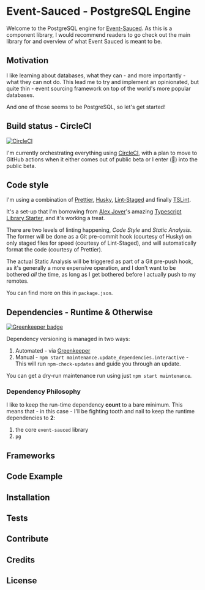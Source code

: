 


# Event-Sauced - PostgreSQL Engine

Welcome to the PostgreSQL engine for [Event-Sauced](https://github.com/YannickMeeus/event-sauced-ts).
As this is a component library, I would recommend readers to go check out the main library for
and overview of what Event Sauced is meant to be.

## Motivation

I like learning about databases, what they can - and more importantly - what they can not do.
This lead me to try and implement an opinionated, but quite thin - event sourcing framework
on top of the world's more popular databases.

And one of those seems to be PostgreSQL, so let's get started!

## Build status - CircleCI

[![CircleCI](https://img.shields.io/circleci/build/gh/YannickMeeus/event-sauced-ts-postgresql.svg?style=flat-square)](https://circleci.com/gh/YannickMeeus/event-sauced-ts-postgresql)

I'm currently orchestrating everything using [CircleCI](https://circleci.com/gh/YannickMeeus/event-sauced-ts-postgresql),
with a plan to move to GitHub actions when it either comes out of public beta or I enter (🙏) into the public beta.

## Code style

I'm using a combination of [Prettier](https://prettier.io/), [Husky](https://github.com/typicode/husky),
[Lint-Staged](https://github.com/okonet/lint-staged) and finally [TSLint](https://palantir.github.io/tslint/).

It's a set-up that I'm borrowing from [Alex Jover](https://github.com/alexjoverm)'s amazing
[Typescript Library Starter](https://github.com/alexjoverm/typescript-library-starter), and it's working a treat.

There are two levels of linting happening, _Code Style_ and _Static Analysis_.
The former will be done as a Git pre-commit hook (courtesy of Husky) on only staged files for speed (courtesy of Lint-Staged),
and will automatically format the code (courtesy of Prettier).

The actual Static Analysis will be triggered as part of a Git pre-push hook, as it's generally a more expensive operation, and I don't want to be
bothered _all_ the time, as long as I get bothered before I actually push to my remotes.

You can find more on this in `package.json`.

## Dependencies - Runtime & Otherwise

[![Greenkeeper badge](https://badges.greenkeeper.io/YannickMeeus/event-sauced-ts-postgresql.svg?style=flat-square)](https://greenkeeper.io/)

Dependency versioning is managed in two ways:

1. Automated - via [Greenkeeper](https://greenkeeper.io/)
2. Manual - `npm start maintenance.update_dependencies.interactive` - This will run `npm-check-updates` and guide you through an update.

You can get a dry-run maintenance run using just `npm start maintenance`.

### Dependency Philosophy

I like to keep the run-time dependency **count** to a bare minimum. This means that - in this case - I'll be fighting tooth and nail to keep the
runtime dependencies to **2**:

1. the core `event-sauced` library
2. `pg`

## Frameworks

## Code Example

## Installation

## Tests

## Contribute

## Credits

## License
